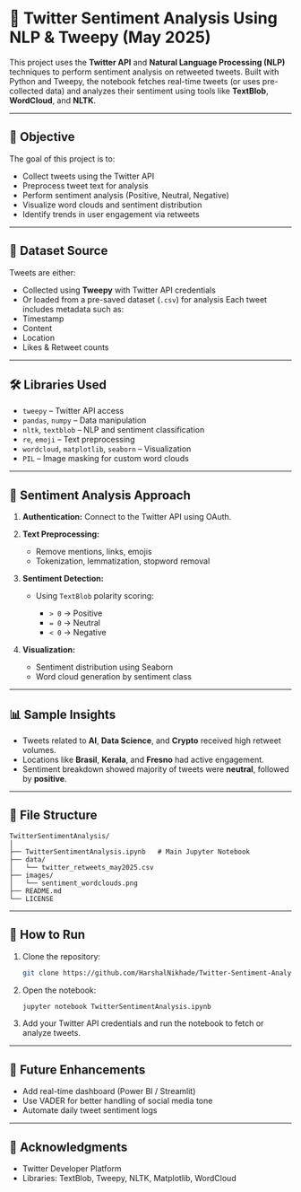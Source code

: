 # 🧠 Twitter Sentiment Analysis Using NLP & Tweepy (May 2025)

This project uses the **Twitter API** and **Natural Language Processing (NLP)** techniques to perform sentiment analysis on retweeted tweets. Built with Python and Tweepy, the notebook fetches real-time tweets (or uses pre-collected data) and analyzes their sentiment using tools like **TextBlob**, **WordCloud**, and **NLTK**.

---

## 📌 Objective

The goal of this project is to:

* Collect tweets using the Twitter API
* Preprocess tweet text for analysis
* Perform sentiment analysis (Positive, Neutral, Negative)
* Visualize word clouds and sentiment distribution
* Identify trends in user engagement via retweets

---

## 📁 Dataset Source

Tweets are either:

* Collected using **Tweepy** with Twitter API credentials
* Or loaded from a pre-saved dataset (`.csv`) for analysis
  Each tweet includes metadata such as:
* Timestamp
* Content
* Location
* Likes & Retweet counts

---

## 🛠️ Libraries Used

* `tweepy` – Twitter API access
* `pandas`, `numpy` – Data manipulation
* `nltk`, `textblob` – NLP and sentiment classification
* `re`, `emoji` – Text preprocessing
* `wordcloud`, `matplotlib`, `seaborn` – Visualization
* `PIL` – Image masking for custom word clouds

---

## 🧪 Sentiment Analysis Approach

1. **Authentication:** Connect to the Twitter API using OAuth.
2. **Text Preprocessing:**

   * Remove mentions, links, emojis
   * Tokenization, lemmatization, stopword removal
3. **Sentiment Detection:**

   * Using `TextBlob` polarity scoring:

     * `> 0` → Positive
     * `= 0` → Neutral
     * `< 0` → Negative
4. **Visualization:**

   * Sentiment distribution using Seaborn
   * Word cloud generation by sentiment class

---

## 📊 Sample Insights

* Tweets related to **AI**, **Data Science**, and **Crypto** received high retweet volumes.
* Locations like **Brasil**, **Kerala**, and **Fresno** had active engagement.
* Sentiment breakdown showed majority of tweets were **neutral**, followed by **positive**.

---

## 📂 File Structure

```
TwitterSentimentAnalysis/
│
├── TwitterSentimentAnalysis.ipynb   # Main Jupyter Notebook
├── data/
│   └── twitter_retweets_may2025.csv
├── images/
│   └── sentiment_wordclouds.png
├── README.md
└── LICENSE
```

---

## 🚀 How to Run

1. Clone the repository:

   ```bash
   git clone https://github.com/HarshalNikhade/Twitter-Sentiment-Analysis
   ```

2. Open the notebook:

   ```bash
   jupyter notebook TwitterSentimentAnalysis.ipynb
   ```

3. Add your Twitter API credentials and run the notebook to fetch or analyze tweets.

---

## 🔮 Future Enhancements

* Add real-time dashboard (Power BI / Streamlit)
* Use VADER for better handling of social media tone
* Automate daily tweet sentiment logs



---

## 🙌 Acknowledgments

* Twitter Developer Platform
* Libraries: TextBlob, Tweepy, NLTK, Matplotlib, WordCloud


